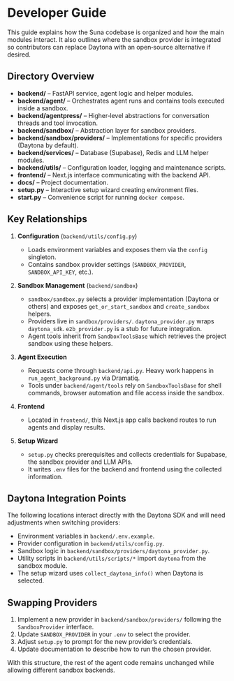 # Developer Guide

This guide explains how the Suna codebase is organized and how the main modules interact. It also outlines where the sandbox provider is integrated so contributors can replace Daytona with an open‑source alternative if desired.

## Directory Overview

- **backend/** – FastAPI service, agent logic and helper modules.
- **backend/agent/** – Orchestrates agent runs and contains tools executed inside a sandbox.
- **backend/agentpress/** – Higher‑level abstractions for conversation threads and tool invocation.
- **backend/sandbox/** – Abstraction layer for sandbox providers.
- **backend/sandbox/providers/** – Implementations for specific providers (Daytona by default).
- **backend/services/** – Database (Supabase), Redis and LLM helper modules.
- **backend/utils/** – Configuration loader, logging and maintenance scripts.
- **frontend/** – Next.js interface communicating with the backend API.
- **docs/** – Project documentation.
- **setup.py** – Interactive setup wizard creating environment files.
- **start.py** – Convenience script for running `docker compose`.

## Key Relationships

1. **Configuration** (`backend/utils/config.py`)
   - Loads environment variables and exposes them via the `config` singleton.
   - Contains sandbox provider settings (`SANDBOX_PROVIDER`, `SANDBOX_API_KEY`, etc.).

2. **Sandbox Management** (`backend/sandbox`)
   - `sandbox/sandbox.py` selects a provider implementation (Daytona or others) and exposes `get_or_start_sandbox` and `create_sandbox` helpers.
   - Providers live in `sandbox/providers/`. `daytona_provider.py` wraps `daytona_sdk`. `e2b_provider.py` is a stub for future integration.
   - Agent tools inherit from `SandboxToolsBase` which retrieves the project sandbox using these helpers.

3. **Agent Execution**
   - Requests come through `backend/api.py`. Heavy work happens in `run_agent_background.py` via Dramatiq.
   - Tools under `backend/agent/tools` rely on `SandboxToolsBase` for shell commands, browser automation and file access inside the sandbox.

4. **Frontend**
   - Located in `frontend/`, this Next.js app calls backend routes to run agents and display results.

5. **Setup Wizard**
   - `setup.py` checks prerequisites and collects credentials for Supabase, the sandbox provider and LLM APIs.
   - It writes `.env` files for the backend and frontend using the collected information.

## Daytona Integration Points

The following locations interact directly with the Daytona SDK and will need adjustments when switching providers:

- Environment variables in `backend/.env.example`.
- Provider configuration in `backend/utils/config.py`.
- Sandbox logic in `backend/sandbox/providers/daytona_provider.py`.
- Utility scripts in `backend/utils/scripts/*` import `daytona` from the sandbox module.
- The setup wizard uses `collect_daytona_info()` when Daytona is selected.

## Swapping Providers

1. Implement a new provider in `backend/sandbox/providers/` following the `SandboxProvider` interface.
2. Update `SANDBOX_PROVIDER` in your `.env` to select the provider.
3. Adjust `setup.py` to prompt for the new provider’s credentials.
4. Update documentation to describe how to run the chosen provider.

With this structure, the rest of the agent code remains unchanged while allowing different sandbox backends.

